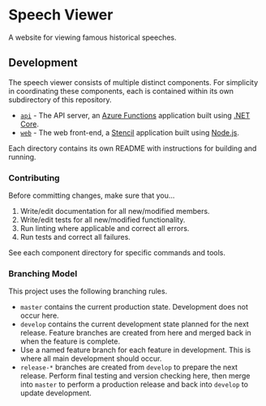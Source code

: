 # Speech Viewer

A website for viewing famous historical speeches.

## Development

The speech viewer consists of multiple distinct components. For simplicity in coordinating these components, each is contained within its own subdirectory of this repository.

- [`api`](./api) - The API server, an [Azure Functions](https://docs.microsoft.com/en-us/azure/azure-functions) application built using [.NET Core](https://docs.microsoft.com/en-us/dotnet/core).
- [`web`](./web) - The web front-end, a [Stencil](https://stenciljs.com) application built using [Node.js](https://nodejs.org).

Each directory contains its own README with instructions for building and running.

### Contributing

Before committing changes, make sure that you...

1. Write/edit documentation for all new/modified members.
1. Write/edit tests for all new/modified functionality.
1. Run linting where applicable and correct all errors.
1. Run tests and correct all failures.

See each component directory for specific commands and tools.

### Branching Model

This project uses the following branching rules.

- `master` contains the current production state. Development does not occur here.
- `develop` contains the current development state planned for the next release. Feature branches are created from here and merged back in when the feature is complete.
- Use a named feature branch for each feature in development. This is where all main development should occur.
- `release-*` branches are created from `develop` to prepare the next release. Perform final testing and version checking here, then merge into `master` to perform a production release and back into `develop` to update development.
